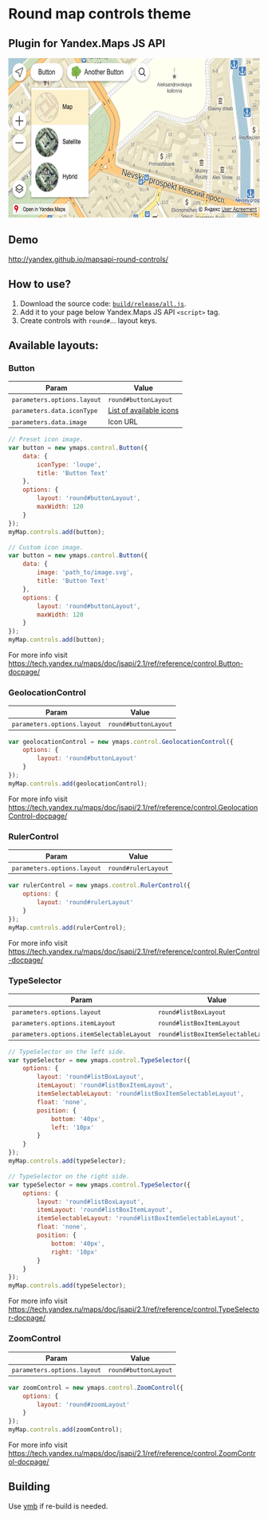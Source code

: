 # Round map controls theme
## Plugin for Yandex.Maps JS API

<img src="screenshot.jpg" width=640 height=320>

## Demo
http://yandex.github.io/mapsapi-round-controls/

## How to use?

1. Download the source code: [`build/release/all.js`](build/release/all.js).
2. Add it to your page below Yandex.Maps JS API `<script>` tag.
3. Create controls with `round#`... layout keys.

## Available layouts:
 
### Button

| Param                        | Value
| ---------------------------- | ----------------------------------
| `parameters.options.layout`  | `round#buttonLayout`
| `parameters.data.iconType`   | [List of available icons](docs/icons.md)  
| `parameters.data.image`      | Icon URL


```js
// Preset icon image.
var button = new ymaps.control.Button({
    data: {
        iconType: 'loupe',
        title: 'Button Text'
    },
    options: {
        layout: 'round#buttonLayout',
        maxWidth: 120
    }
});
myMap.controls.add(button);
```

```js
// Custom icon image.
var button = new ymaps.control.Button({
    data: {
        image: 'path_to/image.svg',
        title: 'Button Text'
    },
    options: {
        layout: 'round#buttonLayout',
        maxWidth: 120
    }
});
myMap.controls.add(button);
```

For more info visit https://tech.yandex.ru/maps/doc/jsapi/2.1/ref/reference/control.Button-docpage/


### GeolocationControl

| Param                        | Value
| ---------------------------- | --------------------
| `parameters.options.layout`  | `round#buttonLayout`

```js
var geolocationControl = new ymaps.control.GeolocationControl({
    options: {
        layout: 'round#buttonLayout'
    }
});
myMap.controls.add(geolocationControl);
```

For more info visit https://tech.yandex.ru/maps/doc/jsapi/2.1/ref/reference/control.GeolocationControl-docpage/

### RulerControl

| Param                        | Value
| ---------------------------- | --------------------
| `parameters.options.layout`  | `round#rulerLayout`

```js
var rulerControl = new ymaps.control.RulerControl({
    options: {
        layout: 'round#rulerLayout'
    }
});
myMap.controls.add(rulerControl);
```

For more info visit  https://tech.yandex.ru/maps/doc/jsapi/2.1/ref/reference/control.RulerControl-docpage/

### TypeSelector

| Param                                      | Value
| ------------------------------------------ | --------------------
| `parameters.options.layout`                | `round#listBoxLayout`
| `parameters.options.itemLayout`            | `round#listBoxItemLayout`
| `parameters.options.itemSelectableLayout`  | `round#listBoxItemSelectableLayout`


```js
// TypeSelector on the left side.
var typeSelector = new ymaps.control.TypeSelector({
    options: {
        layout: 'round#listBoxLayout',
        itemLayout: 'round#listBoxItemLayout',
        itemSelectableLayout: 'round#listBoxItemSelectableLayout',
        float: 'none',
        position: {
            bottom: '40px',
            left: '10px'
        }
    }
});
myMap.controls.add(typeSelector);
```

```js
// TypeSelector on the right side.
var typeSelector = new ymaps.control.TypeSelector({
    options: {
        layout: 'round#listBoxLayout',
        itemLayout: 'round#listBoxItemLayout',
        itemSelectableLayout: 'round#listBoxItemSelectableLayout',
        float: 'none',
        position: {
            bottom: '40px',
            right: '10px'
        }
    }
});
myMap.controls.add(typeSelector);
```

For more info visit https://tech.yandex.ru/maps/doc/jsapi/2.1/ref/reference/control.TypeSelector-docpage/

### ZoomControl

| Param                        | Value
| ---------------------------- | --------------------
| `parameters.options.layout`  | `round#buttonLayout`

```js
var zoomControl = new ymaps.control.ZoomControl({
    options: {
        layout: 'round#zoomLayout'
    }
});
myMap.controls.add(zoomControl);
```

For more info visit https://tech.yandex.ru/maps/doc/jsapi/2.1/ref/reference/control.ZoomControl-docpage/


## Building
Use [ymb](https://www.npmjs.org/package/ymb) if re-build is needed.
